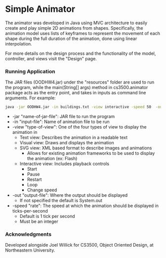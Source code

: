 # Simple Animator
The animator was developed in Java using MVC architecture to easily create and play simple 2D animations from shapes. Specifically, the animation model uses lists of keyframes to represent the movement of each shape during the full duration of the animation, done using linear interpolation. 

For more details on the design process and the functionality of the model, controller, and views visit the "Design" page. 


### Running Application
The JAR files (OODHW4.jar) under the "resources" folder are used to run the program, while the main(String[] args) method in cs3500.animator package acts as the entry point, and takes in inputs as command line arguments. For example:

```bash
java -jar OODHW4.jar -in buildings.txt -view interactive -speed 50  -out out.svg
```
<ul>
<li> -jar "name-of-jar-file": JAR file to run the program
<li> -in "input-file": Name of animation file to be run 
<li> -view "type-of-view": One of the four types of view to display the animation in
<ul>
<li> Text view: Describes the animation in a readable text
<li> Visual view: Draws and displays the animation
<li> SVG view: XML based format to describe images and animations 
<ul>
<li> Allows for existing animation frameworks to be used to display the animation (ex: Flash)
</ul>
<li> Interactive view: Includes playback controls 
<ul>
<li> Start
<li> Pause
<li> Restart
<li> Loop
<li> Change speed 
</ul>
</ul>
<li> -out "output-file": Where the output should be displayed
<ul>
<li> If not specified the default is System.out
</ul>
<li> -speed "rate": The speed at which the animation should be displayed in ticks-per-second
<ul>
<li> Default is 1 tick per second
<li> Must be an integer 
</ul>
</ul>


### Acknowledgments  
Developed alongside Joel Willick for CS3500, Object Oriented Design, at Northeastern University. 







